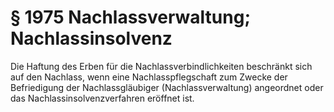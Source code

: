 # § 1975 Nachlassverwaltung; Nachlassinsolvenz
Die Haftung des Erben für die Nachlassverbindlichkeiten beschränkt sich auf den Nachlass, wenn eine Nachlasspflegschaft zum Zwecke der Befriedigung der Nachlassgläubiger (Nachlassverwaltung) angeordnet oder das Nachlassinsolvenzverfahren eröffnet ist.